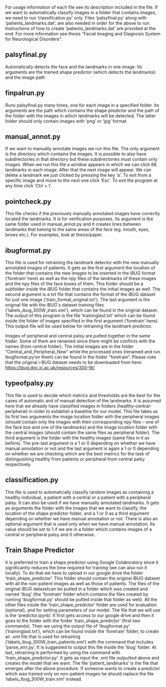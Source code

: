 For usage information of each file see its description included in the file. If we want to automatically classify images in a folder that contains images, we need to run ‘classification.py’ only. Files ‘palsyfinal.py’ along with ‘patients_landmarks.dat’, are also needed in order for the above to run. Instructions of how to create ‘patients_landmarks.dat’ are provided at the end. For more information see thesis "Facial Imaging and Diagnosis System for Neurological Disorders".

## palsyfinal.py

Automatically detects the face and the landmarks in one image. Its arguments are the trained shape predictor (which detects the landmarks) and the image path

## finpalrun.py

Runs palsyfinal.py many times, one for each image in a specified folder. Its arguments are the path which contains the shape predictor and the path of the folder with the images in which landmarks will be detected. The latter folder should only contain images with ‘png’ or ‘jpg’ format. 

## manual_annot.py

If we want to manually annotate images we run this file. The only argument is the directory which contains the images. It is possible to also have subdirectories in that directory but these subdirectories must contain only images. When we run this file a window appears in which we can click 68 landmarks in each image. After that the next image will appear. We can delete a landmark we just clicked by pressing the key ‘a’. To exit from a specific image and move to the next one click ‘Esc’. To exit the program at any time click ‘Ctrl + \’.

## pointcheck.py

This file checks if the previously manually annotated images have correctly located the landmarks. It is for verification purposes. Its argument is the same folder used in manual_annot.py and it creates lines between landmarks that belong to the same areas of the face (eg. mouth, eyes, brows etc.). For examples, look at thesis/paper.

## ibugformat.py

This file is used for retraining the landmark detector with the new manually annotated images of patients. It gets as the first argument the location of the folder that contains the new images to be inserted in the iBUG format (‘foretrain’ here) as well as the npy files of the landmarks of these images and the npy files of the face boxes of them. This folder should be a subfolder inside the iBUG folder that contains the initial images as well. The second argument is a txt file that contains the format of the iBUG dataset for just one image ('train_format_original.txt'). The last argument is the original file with the iBUG's dataset training files ('labels_ibug_300W_train.xml'), which can be found in the original dataset. The output of this program is the file ‘traininglast.txt’ which can be found inside the folder of images specified in the first argument (‘foretrain’ here). This output file will be used below for retraining the landmark predictor. 

Images of peripheral and central palsy are putted together in the same folder. Some of them are renamed since there might be conflicts with the names (from central folder). The initial images are in the folder “Central_and_Peripheral_New” while the processed ones (renamed and run íbugformat.py’on them) can be found in the folder “foretrain”. Please note that the original i-BUG dataset needs to be downloaded from here: https://ibug.doc.ic.ac.uk/resources/300-W/


## typeofpalsy.py

This file is used to decide which metrics and thresholds are the best for the cases of automatic and of manual detection of the landmarks. It is assumed here that we already have classified images in folders (healthy-central-peripheral) in order to establish a baseline for our model. This file takes as its first two arguments the image location folder with the peripheral images (should contain only the images with their corresponding npy files – one of the face box and one of the landmarks) and the image location folder with the central images (should contain the same files as peripheral folder). The third argument is the folder with the healthy images (same files in it as before). The pre-last argument is a 1 or 0 depending on whether we have manual annotation or not and the last argument is again a 1 or 0 depending on whether we are checking which are the best metrics for the task of distinguishing healthy from patients or peripheral from central palsy respectively. 

## classification.py

This file is used to automatically classify random images as containing a healthy individual, a patient with a central or a patient with a peripheral palsy. It can also be used if we have manually annotated landmarks. It gets as arguments the folder with the images that we want to classify, the location of the shape predictor folder, and a 1 or 0 as a third argument depending on whether we have manual annotation or not. There is also an optional argument that is used only when we have manual annotation. Its value should be set to 1 if we are in a folder which contains images of a central or peripheral palsy and 0 otherwise.

## Train Shape Predictor

It is preferred to train a shape predictor using Google Colaboratory since it significantly reduces the time required for training (we can also run it locally). To do that we have to upload in our google drive the folder ‘train_shape_predictor’. This folder should contain the original iBUG dataset with all the non-patient images as well as those of patients. The files of the original iBUG datasetcan be putted in a folder which was created and named ‘ibug’ (the ‘foretrain’ folder which contains the files created by running ‘ibugformat.py’ should be putted inside that folder as well). All the other files inside the ‘train_shape_predictor’ folder are used for evaluation (optional), and for setting parameters of our model. The file that we will use is the ‘predictor.ipynb’. It first gets access to our google drive and then it goes to the folder with the folder ‘train_shape_predictor’ (first two commands). Then we using the output file of ‘ibugformat.py’ (‘traininglast.txt’), which can be found inside the ‘foretrain’ folder, to create an .xml file that is used for retraining (‘labels_ibug_300W_train_patients.xml’) with the command that includes ‘parse_xml.py’. It is suggested to output this file inside the ‘ibug’ folder. At last, retraining is performed by using the command with ‘train_shape_predictor.py’. It gets as input the .xml file outputted above and creates the model that we want. The file ‘patient_landmarks’ is the file that emerges after the above procedure. If someone wants to create a predictor which was trained only on non-patient images he should replace the file ‘labels_ibug_300W_train.xml’ instead. 

